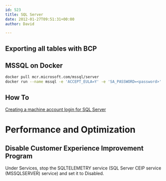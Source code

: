 ```yaml
---
id: 523
title: SQL Server
date: 2012-01-27T09:51:31+00:00
author: David

---
```


## Exporting all tables with BCP

## MSSQL on Docker

```bash
docker pull mcr.microsoft.com/mssql/server
docker run --name mssql -e 'ACCEPT_EULA=Y' -e 'SA_PASSWORD=<password>' -p 1433:1433 -d mcr.microsoft.com/mssql/server
```

## How To

[Creating a machine account login for SQL Server](/blog/2012/01/27/creating-a-machine-account-login-for-sql-server/)

# Performance and Optimization

## Disable Customer Experience Improvement Program

Under Services, stop the SQLTELEMETRY service  (SQL Server CEIP service (MSSQLSERVER) service) and set it to Disabled.
